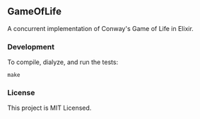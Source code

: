 ## GameOfLife

A concurrent implementation of Conway's Game of Life in Elixir.

### Development

To compile, dialyze, and run the tests:

    make

### License

This project is MIT Licensed.
